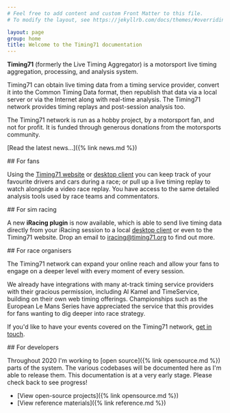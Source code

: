 ```yaml
---
# Feel free to add content and custom Front Matter to this file.
# To modify the layout, see https://jekyllrb.com/docs/themes/#overriding-theme-defaults

layout: page
group: home
title: Welcome to the Timing71 documentation
---
```


**Timing71** (formerly the Live Timing Aggregator) is a motorsport live timing
aggregation, processing, and analysis system.

Timing71 can obtain live timing data from a timing service provider, convert it
into the Common Timing Data format, then republish that data via a local server
or via the Internet along with real-time analysis. The Timing71 network provides
timing replays and post-session analysis too.

The Timing71 network is run as a hobby project, by a motorsport fan, and not for
profit. It is funded through generous donations from the motorsports community.

[Read the latest news...]({% link news.md %})

<div class="for-people">

<div>
## For fans

Using the [Timing71 website](https://www.timing71.org) or
[desktop client](https://www.timing71.org/download) you can keep track of your
favourite drivers and cars during a race; or pull up a live timing replay to
watch alongside a video race replay. You have access to the same detailed
analysis tools used by race teams and commentators.
</div>

<div>
## For sim racing

A new **iRacing plugin** is now available, which is able to send live
timing data directly from your iRacing session to a local
[desktop client](https://www.timing71.org/download) or even to the Timing71
website. Drop an email to [iracing@timing71.org](mailto:iracing@timing71.org) to
find out more.
</div>

<div>
## For race organisers

The Timing71 network can expand your online reach and allow your fans to engage
on a deeper level with every moment of every session.

We already have integrations with many at-track timing service providers with
their gracious permission, including Al Kamel and TimeService, building on their
own web timing offerings. Championships such as the European Le Mans Series have
appreciated the service that this provides for fans wanting to dig deeper into
race strategy.

If you'd like to have your events covered on the Timing71 network,
[get in touch](mailto:james@timing71.org).
</div>

<div>
## For developers

Throughout 2020 I'm working to [open source]({% link opensource.md %}) parts of
the system. The various codebases will be documented here as I'm able to
release them. This documentation is at a very early stage. Please check back to
see progress!

- [View open-source projects]({% link opensource.md %})
- [View reference materials]({% link reference.md %})

</div>

</div>
